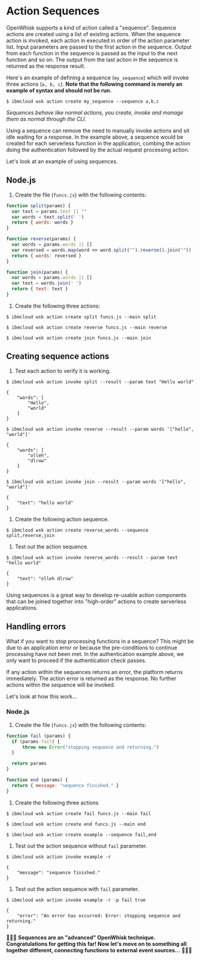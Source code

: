 # Action Sequences

OpenWhisk supports a kind of action called a "sequence". Sequence actions are created using a list of existing actions. When the sequence action is invoked, each action in executed in order of the action parameter list. Input parameters are passed to the first action in the sequence. Output from each function in the sequence is passed as the input to the next function and so on. The output from the last action in the sequence is returned as the response result.

Here's an example of defining a sequence \(`my_sequence`\) which will invoke three actions \(`a, b, c`\). **Note that the following command is merely an example of syntax and should not be run.**

```text
$ ibmcloud wsk action create my_sequence --sequence a,b,c
```

_Sequences behave like normal actions, you create, invoke and manage them as normal through the CLI._

Using a sequence can remove the need to manually invoke actions and sit idle waiting for a response. In the example above, a sequence would be created for each serverless function in the application, combing the action doing the authentication followed by the actual request processing action.

Let's look at an example of using sequences.

## Node.js

1. Create the file \(`funcs.js`\) with the following contents:

```javascript
function split(params) {
  var text = params.text || ""
  var words = text.split(' ')
  return { words: words }
}

function reverse(params) {
  var words = params.words || []
  var reversed = words.map(word => word.split("").reverse().join(""))
  return { words: reversed }
}

function join(params) {
  var words = params.words || []
  var text = words.join(' ')
  return { text: text }
}
```

1. Create the following three actions:

```text
$ ibmcloud wsk action create split funcs.js --main split
```

```text
$ ibmcloud wsk action create reverse funcs.js --main reverse
```

```text
$ ibmcloud wsk action create join funcs.js --main join
```

## Creating sequence actions

1. Test each action to verify it is working.

```text
$ ibmcloud wsk action invoke split --result --param text "Hello world"
```

```text
{
    "words": [
        "Hello",
        "world"
    ]
}
```

```text
$ ibmcloud wsk action invoke reverse --result --param words '["hello", "world"]'
```

```text
{
    "words": [
        "olleh",
        "dlrow"
    ]
}
```

```text
$ ibmcloud wsk action invoke join --result --param words '["hello", "world"]'
```

```text
{
    "text": "hello world"
}
```

1. Create the following action sequence.

```text
$ ibmcloud wsk action create reverse_words --sequence split,reverse,join
```

1. Test out the action sequence.

```text
$ ibmcloud wsk action invoke reverse_words --result --param text "hello world"
```

```text
{
    "text": "olleh dlrow"
}
```

Using sequences is a great way to develop re-usable action components that can be joined together into "high-order" actions to create serverless applications.

## Handling errors

What if you want to stop processing functions in a sequence? This might be due to an application error or because the pre-conditions to continue processing have not been met. In the authentication example above, we only want to proceed if the authentication check passes.

If any action within the sequences returns an error, the platform returns immediately. The action error is returned as the response. No further actions within the sequence will be invoked.

Let's look at how this work...

### Node.js

1. Create the file \(`funcs.js`\) with the following contents:

```javascript
function fail (params) {
  if (params.fail) {
      throw new Error("stopping sequence and returning.")
  }

  return params  
}

function end (params) {  
  return { message: "sequence finished." }
}
```

1. Create the following three actions

```text
$ ibmcloud wsk action create fail funcs.js --main fail
```

```text
$ ibmcloud wsk action create end funcs.js --main end
```

```text
$ ibmcloud wsk action create example --sequence fail,end
```

1. Test out the action sequence without `fail` parameter.

```text
$ ibmcloud wsk action invoke example -r
```

```text
{
    "message": "sequence finished."
}
```

1. Test out the action sequence with `fail` parameter.

```text
$ ibmcloud wsk action invoke example -r -p fail true
```

```text
{
    "error": "An error has occurred: Error: stopping sequence and returning."
}
```

🎉🎉🎉 **Sequences are an "advanced" OpenWhisk technique. Congratulations for getting this far! Now let's move on to something all together different, connecting functions to external event sources…** 🎉🎉🎉

